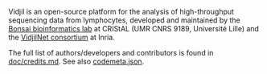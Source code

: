 
Vidjil is an open-source platform for the analysis of high-throughput sequencing data from lymphocytes, developed and maintained by
the [Bonsai bioinformatics lab](http://cristal.univ-lille.fr/bonsai) at CRIStAL (UMR CNRS 9189, Université Lille)
and the [VidjilNet consortium](http://www.vidjil.net) at Inria.

The full list of authors/developers and contributors is found in [doc/credits.md](http://git.vidjil.org/blob/master/doc/credits.md).
See also [codemeta.json](http://git.vidjil.org/blob/master/codemeta.json).
